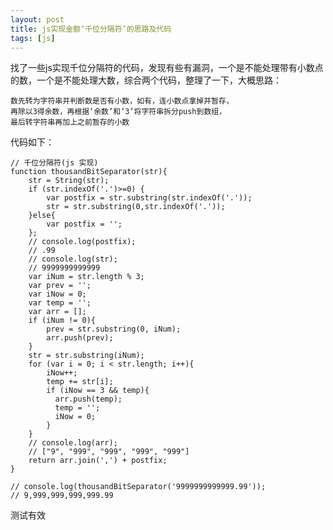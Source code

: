 ```yaml
---
layout: post
title: js实现金额‘千位分隔符’的思路及代码
tags: [js]
---
```


>
找了一些js实现千位分隔符的代码，发现有些有漏洞，一个是不能处理带有小数点的数，一个是不能处理大数，综合两个代码，整理了一下，大概思路：
	
	数先转为字符串并判断数是否有小数，如有，连小数点拿掉并暂存，
	再除以3得余数，再根据‘余数’和‘3’将字符串拆分push到数组，
	最后转字符串再加上之前暂存的小数

代码如下：

	// 千位分隔符(js 实现)
	function thousandBitSeparator(str){ 
		str = String(str);
		if (str.indexOf('.')>=0) {
			var postfix = str.substring(str.indexOf('.'));
			str = str.substring(0,str.indexOf('.'));
		}else{
			var postfix = '';
		};
		// console.log(postfix);
		// .99
		// console.log(str);
		// 9999999999999
		var iNum = str.length % 3; 
		var prev = ''; 
		var iNow = 0; 
		var temp = ''; 
		var arr = []; 
		if (iNum != 0){ 
			prev = str.substring(0, iNum); 
			arr.push(prev); 
		} 
		str = str.substring(iNum); 
		for (var i = 0; i < str.length; i++){ 
			iNow++; 
			temp += str[i]; 
			if (iNow == 3 && temp){ 
			  arr.push(temp); 
			  temp = ''; 
			  iNow = 0; 
			} 
		} 
		// console.log(arr);
		// ["9", "999", "999", "999", "999"]
		return arr.join(',') + postfix; 
	}
	 
	// console.log(thousandBitSeparator('9999999999999.99'));
	// 9,999,999,999,999.99

>
测试有效


